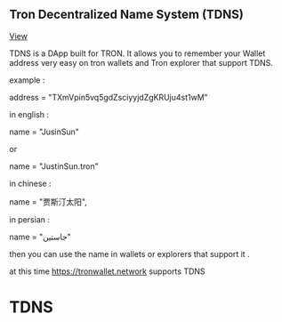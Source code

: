 ##   Tron Decentralized Name System (TDNS) 
                        

[View](https://tns.tronwallet.network)

TDNS is a DApp built for TRON. It allows you to remember your Wallet address very easy on tron wallets 
and Tron explorer that support TDNS.


example : 

address = "TXmVpin5vq5gdZsciyyjdZgKRUju4st1wM"  

in english : 

name = "JusinSun" 

or

name =  "JustinSun.tron"
 
 
in chinese : 

name = "贾斯汀太阳",  

in persian  : 

name = "جاستین"
 

 then you can use the name in wallets or explorers that support it .  

 at this time https://tronwallet.network supports TDNS
 

  # TDNS
